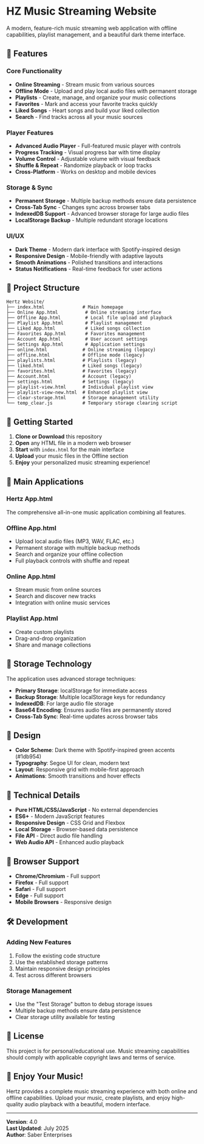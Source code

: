 # HZ Music Streaming Website

A modern, feature-rich music streaming web application with offline capabilities, playlist management, and a beautiful dark theme interface.

## 🎵 Features

### Core Functionality
- **Online Streaming** - Stream music from various sources
- **Offline Mode** - Upload and play local audio files with permanent storage
- **Playlists** - Create, manage, and organize your music collections
- **Favorites** - Mark and access your favorite tracks quickly
- **Liked Songs** - Heart songs and build your liked collection
- **Search** - Find tracks across all your music sources

### Player Features
- **Advanced Audio Player** - Full-featured music player with controls
- **Progress Tracking** - Visual progress bar with time display
- **Volume Control** - Adjustable volume with visual feedback
- **Shuffle & Repeat** - Randomize playback or loop tracks
- **Cross-Platform** - Works on desktop and mobile devices

### Storage & Sync
- **Permanent Storage** - Multiple backup methods ensure data persistence
- **Cross-Tab Sync** - Changes sync across browser tabs
- **IndexedDB Support** - Advanced browser storage for large audio files
- **LocalStorage Backup** - Multiple redundant storage locations

### UI/UX
- **Dark Theme** - Modern dark interface with Spotify-inspired design
- **Responsive Design** - Mobile-friendly with adaptive layouts
- **Smooth Animations** - Polished transitions and interactions
- **Status Notifications** - Real-time feedback for user actions

## 📁 Project Structure

```
Hertz Website/
├── index.html              # Main homepage
├── Online App.html          # Online streaming interface
├── Offline App.html         # Local file upload and playback
├── Playlist App.html        # Playlist management
├── Liked App.html           # Liked songs collection
├── Favorites App.html       # Favorites management
├── Account App.html         # User account settings
├── Settings App.html        # Application settings
├── online.html             # Online streaming (legacy)
├── offline.html            # Offline mode (legacy)
├── playlists.html          # Playlists (legacy)
├── liked.html              # Liked songs (legacy)
├── favorites.html          # Favorites (legacy)
├── Account.html            # Account (legacy)
├── settings.html           # Settings (legacy)
├── playlist-view.html      # Individual playlist view
├── playlist-view-new.html  # Enhanced playlist view
├── clear-storage.html      # Storage management utility
└── temp_clear.js           # Temporary storage clearing script
```

## 🚀 Getting Started

1. **Clone or Download** this repository
2. **Open** any HTML file in a modern web browser
3. **Start** with `index.html` for the main interface
4. **Upload** your music files in the Offline section
5. **Enjoy** your personalized music streaming experience!

## 🎯 Main Applications

### Hertz App.html
The comprehensive all-in-one music application combining all features.

### Offline App.html
- Upload local audio files (MP3, WAV, FLAC, etc.)
- Permanent storage with multiple backup methods
- Search and organize your offline collection
- Full playback controls with shuffle and repeat

### Online App.html
- Stream music from online sources
- Search and discover new tracks
- Integration with online music services

### Playlist App.html
- Create custom playlists
- Drag-and-drop organization
- Share and manage collections

## 💾 Storage Technology

The application uses advanced storage techniques:
- **Primary Storage**: localStorage for immediate access
- **Backup Storage**: Multiple localStorage keys for redundancy
- **IndexedDB**: For large audio file storage
- **Base64 Encoding**: Ensures audio files are permanently stored
- **Cross-Tab Sync**: Real-time updates across browser tabs

## 🎨 Design

- **Color Scheme**: Dark theme with Spotify-inspired green accents (#1db954)
- **Typography**: Segoe UI for clean, modern text
- **Layout**: Responsive grid with mobile-first approach
- **Animations**: Smooth transitions and hover effects

## 🔧 Technical Details

- **Pure HTML/CSS/JavaScript** - No external dependencies
- **ES6+** - Modern JavaScript features
- **Responsive Design** - CSS Grid and Flexbox
- **Local Storage** - Browser-based data persistence
- **File API** - Direct audio file handling
- **Web Audio API** - Enhanced audio playback

## 📱 Browser Support

- **Chrome/Chromium** - Full support
- **Firefox** - Full support  
- **Safari** - Full support
- **Edge** - Full support
- **Mobile Browsers** - Responsive design

## 🛠 Development

### Adding New Features
1. Follow the existing code structure
2. Use the established storage patterns
3. Maintain responsive design principles
4. Test across different browsers

### Storage Management
- Use the "Test Storage" button to debug storage issues
- Multiple backup methods ensure data persistence
- Clear storage utility available for testing

## 📄 License

This project is for personal/educational use. Music streaming capabilities should comply with applicable copyright laws and terms of service.

## 🎵 Enjoy Your Music!

Hertz provides a complete music streaming experience with both online and offline capabilities. Upload your music, create playlists, and enjoy high-quality audio playback with a beautiful, modern interface.

---

**Version**: 4.0  
**Last Updated**: July 2025  
**Author**: Saber Enterprises

